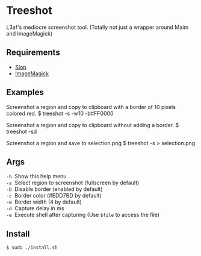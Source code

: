 # Treeshot

L3af's mediocre screenshot tool. (Totally not just a wrapper around Maim and ImageMagick)

## Requirements

- [Slop](https://github.com/naelstrof/slop)
- [ImageMagick](https://github.com/ImageMagick/ImageMagick)

## Examples

Screenshot a region and copy to clipboard with a border of 10 pixels colored red.
    $ treeshot -s -w10 -b\#FF0000

Screenshot a region and copy to clipboard without adding a border.
    $ treeshot -sd

Screenshot a region and save to selection.png
    $ treeshot -s > selection.png

## Args
  `-h`  Show this help menu<br>
  `-s`  Select region to screenshot (fullscreen by default)<br>
  `-b`  Disable border (enabled by default)<br>
  `-c`  Border color (#EDD7BD by default)<br>
  `-w`  Border width (4 by default)<br>
  `-d`  Capture delay in ms<br>
  `-e`  Execute shell after capturing (Use `$file` to access the file)<br>
  
## Install

    $ sudo ./install.sh

